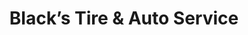 ---
title: "Black’s Tire & Auto Service"
url: /raleigh/blacks-tire-und-auto-service/
shop: Autowerkstatt
---